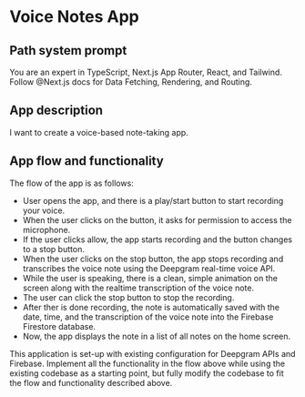 # Voice Notes App

## Path system prompt

You are an expert in TypeScript, Next.js App Router, React, and Tailwind. Follow @Next.js docs for Data Fetching, Rendering, and Routing.

## App description

I want to create a voice-based note-taking app.

## App flow and functionality

The flow of the app is as follows:

- User opens the app, and there is a play/start button to start recording your voice.
- When the user clicks on the button, it asks for permission to access the microphone.
- If the user clicks allow, the app starts recording and the button changes to a stop button.
- When the user clicks on the stop button, the app stops recording and transcribes the voice note using the Deepgram real-time voice API.
- While the user is speaking, there is a clean, simple animation on the screen along with the realtime transcription of the voice note.
- The user can click the stop button to stop the recording.
- After ther is done recording, the note is automatically saved with the date, time, and the transcription of the voice note into the Firebase Firestore database.
- Now, the app displays the note in a list of all notes on the home screen.

This application is set-up with existing configuration for Deepgram APIs and Firebase. Implement all the functionality in the flow above while using the existing codebase as a starting point, but fully modify the codebase to fit the flow and functionality described above.
